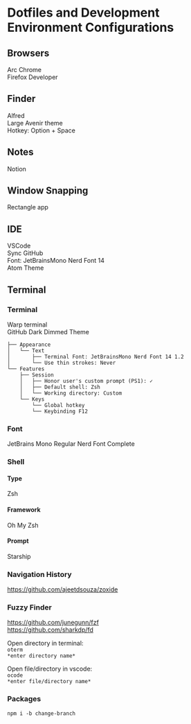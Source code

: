 # Dotfiles and Development Environment Configurations
## Browsers
Arc
Chrome  
Firefox Developer  

## Finder
Alfred  
Large Avenir theme  
Hotkey: Option + Space  

## Notes
Notion

## Window Snapping
Rectangle app  

## IDE
VSCode  
Sync GitHub  
Font: JetBrainsMono Nerd Font 14  
Atom Theme 

## Terminal
### Terminal
Warp terminal  
GitHub Dark Dimmed Theme  

``` Settings
├── Appearance
│   └── Text
│       ├── Terminal Font: JetBrainsMono Nerd Font 14 1.2
│       └── Use thin strokes: Never
└── Features
    ├── Session
    │   ├── Honor user's custom prompt (PS1): ✓
    │   ├── Default shell: Zsh
    │   └── Working directory: Custom
    └── Keys
        └── Global hotkey
        └── Keybinding F12
```

### Font
JetBrains Mono Regular Nerd Font Complete  

### Shell
#### Type
Zsh  
#### Framework
Oh My Zsh  
#### Prompt
Starship  

### Navigation History
https://github.com/ajeetdsouza/zoxide  

### Fuzzy Finder
https://github.com/junegunn/fzf  
https://github.com/sharkdp/fd  

Open directory in terminal:  
	`oterm `  
	`*enter directory name*`

Open file/directory in vscode:  
	`ocode`  
	`*enter file/directory name*`


### Packages
`npm i -b change-branch`  

